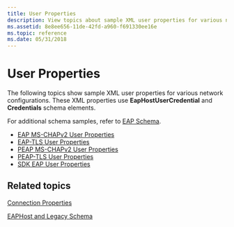 ```yaml
---
title: User Properties
description: View topics about sample XML user properties for various network configurations. These XML properties use EapHostUserCredential and Credentials schema elements.
ms.assetid: 8e8ee656-11de-42fd-a960-f691330ee16e
ms.topic: reference
ms.date: 05/31/2018
---
```


# User Properties

The following topics show sample XML user properties for various network configurations. These XML properties use **EapHostUserCredential** and **Credentials** schema elements.

For additional schema samples, refer to [EAP Schema](https://go.microsoft.com/fwlink/p/?linkid=83914).

-   [EAP MS-CHAPv2 User Properties](eap-ms-chapv2-properties.md)
-   [EAP-TLS User Properties](eap-tls-user-properties.md)
-   [PEAP MS-CHAPv2 User Properties](peap-ms-chapv2-user-properties.md)
-   [PEAP-TLS User Properties](peap-tls-user-properties.md)
-   [SDK EAP User Properties](sdk-user-properties.md)

## Related topics

<dl> <dt>

[Connection Properties](connection-profiles.md)
</dt> <dt>

[EAPHost and Legacy Schema](eaphost-schemas.md)
</dt> </dl>

 

 




